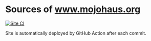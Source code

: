 # Sources of www.mojohaus.org

[![Site CI](https://github.com/mojohaus/mojohaus.github.io/actions/workflows/site.yml/badge.svg)](https://github.com/mojohaus/mojohaus.github.io/actions/workflows/site.yml)


Site is automatically deployed by GitHub Action after each commit.
